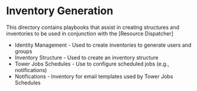# Inventory Generation

This directory contains playbooks that assist in creating structures and inventories to be used in conjunction with the [Resource Dispatcher]

- Identity Management - Used to create inventories to generate users and groups
- Inventory Structure - Used to create an inventory structure
- Tower Jobs Schedules - Use to configure scheduled jobs (e.g., notifications)
- Notifications - Inventory for email templates used by Tower Jobs Schedules